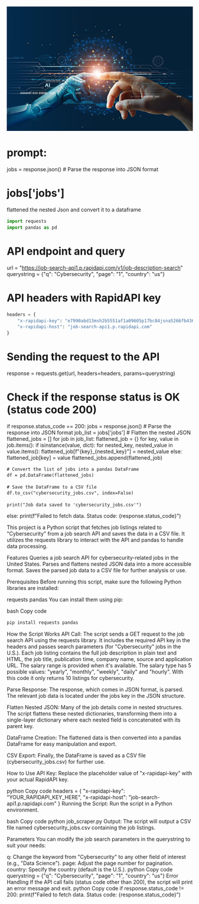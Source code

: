 ![Future-Developments-AI](Future-Developments-AI.jpg)
# prompt:  
jobs = response.json()  # Parse the response into JSON format   
# jobs['jobs']  
flattened the nested Json and convert it to a dataframe

<!-- python code block -->
```python
import requests
import pandas as pd
```


# 
# 

# API endpoint and query
url = "https://job-search-api1.p.rapidapi.com/v1/job-description-search"
querystring = {"q": "Cybersecurity", "page": "1", "country": "us"}

# API headers with RapidAPI key
<!-- python code block -->
```python
headers = {
    "x-rapidapi-key": "e7990abd13msh2b5551af1a09605p17bc84jsna5266fb436ab",
    "x-rapidapi-host": "job-search-api1.p.rapidapi.com"
}

```



# Sending the request to the API
response = requests.get(url, headers=headers, params=querystring)

# Check if the response status is OK (status code 200)
if response.status_code == 200:
    jobs = response.json()  # Parse the response into JSON format
    job_list = jobs['jobs']
    # Flatten the nested JSON
    flattened_jobs = []
    for job in job_list:
        flattened_job = {}
        for key, value in job.items():
            if isinstance(value, dict):
                for nested_key, nested_value in value.items():
                    flattened_job[f"{key}_{nested_key}"] = nested_value
            else:
                flattened_job[key] = value
        flattened_jobs.append(flattened_job)

    # Convert the list of jobs into a pandas DataFrame
    df = pd.DataFrame(flattened_jobs)

    # Save the DataFrame to a CSV file
    df.to_csv("cybersecurity_jobs.csv", index=False)

    print("Job data saved to 'cybersecurity_jobs.csv'")
else:
    print(f"Failed to fetch data. Status code: {response.status_code}")






This project is a Python script that fetches job listings related to "Cybersecurity" from a job search API and saves the data in a CSV file. It utilizes the requests library to interact with the API and pandas to handle data processing.

Features
Queries a job search API for cybersecurity-related jobs in the United States.
Parses and flattens nested JSON data into a more accessible format.
Saves the parsed job data to a CSV file for further analysis or use.



Prerequisites
Before running this script, make sure the following Python libraries are installed:

requests
pandas
You can install them using pip:

bash
Copy code
<!-- python code block -->
```python
pip install requests pandas
```





How the Script Works
API Call: The script sends a GET request to the job search API using the requests library. It includes the required API key in the headers and passes search parameters (for "Cybersecurity" jobs in the U.S.). Each job listing contains the full job description in plain text and HTML, the job title, publication time, company name, source and application URL. The salary range is provided when it's available. The salary type has 5 possible values: "yearly", "monthly", "weekly", "daily" and "hourly". With this code it only returns 10 listings for cybersecurity.


Parse Response: The response, which comes in JSON format, is parsed. The relevant job data is located under the jobs key in the JSON structure.

Flatten Nested JSON: Many of the job details come in nested structures. The script flattens these nested dictionaries, transforming them into a single-layer dictionary where each nested field is concatenated with its parent key.

DataFrame Creation: The flattened data is then converted into a pandas DataFrame for easy manipulation and export.

CSV Export: Finally, the DataFrame is saved as a CSV file (cybersecurity_jobs.csv) for further use.

How to Use
API Key: Replace the placeholder value of "x-rapidapi-key" with your actual RapidAPI key.

python
Copy code
headers = {
    "x-rapidapi-key": "YOUR_RAPIDAPI_KEY_HERE",
    "x-rapidapi-host": "job-search-api1.p.rapidapi.com"
}
Running the Script: Run the script in a Python environment.

bash
Copy code
python job_scraper.py
Output: The script will output a CSV file named cybersecurity_jobs.csv containing the job listings.

Parameters
You can modify the job search parameters in the querystring to suit your needs:

q: Change the keyword from "Cybersecurity" to any other field of interest (e.g., "Data Science").
page: Adjust the page number for pagination. 
country: Specify the country (default is the U.S.).
python
Copy code
querystring = {"q": "Cybersecurity", "page": "1", "country": "us"}
Error Handling
If the API call fails (status code other than 200), the script will print an error message and exit.
python
Copy code
if response.status_code != 200:
    print(f"Failed to fetch data. Status code: {response.status_code}")
